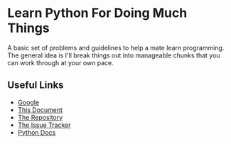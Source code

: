 # Learn Python For Doing Much Things

A basic set of problems and guidelines to help a mate learn programming. The
general idea is I'll break things out into manageable chunks that you can work
through at your own pace.

## Useful Links

- [Google](https://google.com/)
- [This Document](https://michael-f-bryan.github.io/python-4-dummies)
- [The Repository](https://github.com/Michael-F-Bryan/python-4-dummies)
- [The Issue Tracker](https://github.com/Michael-F-Bryan/python-4-dummies/issues)
- [Python Docs](https://docs.python.org/3/)

